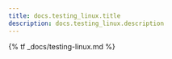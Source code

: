 ```yaml
---
title: docs.testing_linux.title
description: docs.testing_linux.description
---
```


{% tf _docs/testing-linux.md %}
